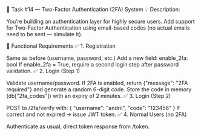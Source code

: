 🔐 Task #14 — Two-Factor Authentication (2FA) System
💡 Description:

You’re building an authentication layer for highly secure users. Add support for Two-Factor Authentication using email-based codes (no actual emails need to be sent — simulate it).

📌 Functional Requirements
✅ 1. Registration

Same as before (username, password, etc.)
Add a new field: enable_2fa: bool
If enable_2fa = True, require a second login step after password validation.
✅ 2. Login (Step 1)

Validate username/password.
If 2FA is enabled, return {"message": "2FA required"} and generate a random 6-digit code.
Store the code in memory (db["2fa_codes"]) with an expiry of 2 minutes.
✅ 3. Login (Step 2)

POST to /2fa/verify with:
{
  "username": "andrii",
  "code": "123456"
}
If correct and not expired → issue JWT token.
✅ 4. Normal Users (no 2FA)

Authenticate as usual, direct token response from /token.